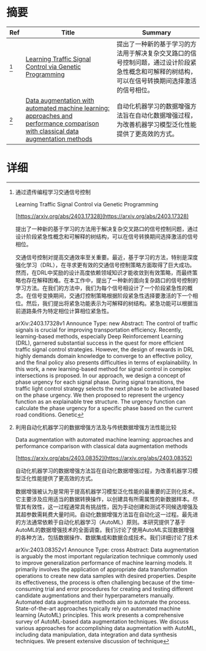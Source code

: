 # 摘要

| Ref | Title | Summary |
| --- | --- | --- |
| [^1] | [Learning Traffic Signal Control via Genetic Programming](https://arxiv.org/abs/2403.17328) | 提出了一种新的基于学习的方法用于解决复杂交叉路口的信号控制问题，通过设计阶段紧急性概念和可解释的树结构，可以在信号转换期间选择激活的信号相位。 |
| [^2] | [Data augmentation with automated machine learning: approaches and performance comparison with classical data augmentation methods](https://arxiv.org/abs/2403.08352) | 自动化机器学习的数据增强方法旨在自动化数据增强过程，为改善机器学习模型泛化性能提供了更高效的方式。 |

# 详细

[^1]: 通过遗传编程学习交通信号控制

    Learning Traffic Signal Control via Genetic Programming

    [https://arxiv.org/abs/2403.17328](https://arxiv.org/abs/2403.17328)

    提出了一种新的基于学习的方法用于解决复杂交叉路口的信号控制问题，通过设计阶段紧急性概念和可解释的树结构，可以在信号转换期间选择激活的信号相位。

    

    交通信号控制对提高交通效率至关重要。最近，基于学习的方法，特别是深度强化学习（DRL），在寻求更有效的交通信号控制策略方面取得了巨大成功。然而，在DRL中奖励的设计高度依赖领域知识才能收敛到有效策略，而最终策略也存在解释困难。在本工作中，提出了一种新的面向复杂路口的信号控制的学习方法。在我们的方法中，我们为每个信号相设计了一个阶段紧急性的概念。在信号变换期间，交通灯控制策略根据阶段紧急性选择要激活的下一个相位。然后，我们提出将紧急功能表示为可解释的树结构。紧急功能可以根据当前道路条件为特定相位计算相位紧急性。

    arXiv:2403.17328v1 Announce Type: new  Abstract: The control of traffic signals is crucial for improving transportation efficiency. Recently, learning-based methods, especially Deep Reinforcement Learning (DRL), garnered substantial success in the quest for more efficient traffic signal control strategies. However, the design of rewards in DRL highly demands domain knowledge to converge to an effective policy, and the final policy also presents difficulties in terms of explainability. In this work, a new learning-based method for signal control in complex intersections is proposed. In our approach, we design a concept of phase urgency for each signal phase. During signal transitions, the traffic light control strategy selects the next phase to be activated based on the phase urgency. We then proposed to represent the urgency function as an explainable tree structure. The urgency function can calculate the phase urgency for a specific phase based on the current road conditions. Genetic 
    
[^2]: 利用自动化机器学习的数据增强方法及与传统数据增强方法性能比较

    Data augmentation with automated machine learning: approaches and performance comparison with classical data augmentation methods

    [https://arxiv.org/abs/2403.08352](https://arxiv.org/abs/2403.08352)

    自动化机器学习的数据增强方法旨在自动化数据增强过程，为改善机器学习模型泛化性能提供了更高效的方式。

    

    数据增强被认为是常用于提高机器学习模型泛化性能的最重要的正则化技术。它主要涉及应用适当的数据转换操作，以创建具有所需属性的新数据样本。尽管其有效性，这一过程通常具有挑战性，因为手动创建和测试不同候选增强及其超参数需耗费大量时间。自动化数据增强方法旨在自动化这一过程。最先进的方法通常依赖于自动化机器学习（AutoML）原则。本研究提供了基于AutoML的数据增强技术的全面调查。我们讨论了使用AutoML实现数据增强的各种方法，包括数据操作、数据集成和数据合成技术。我们详细讨论了技术

    arXiv:2403.08352v1 Announce Type: cross  Abstract: Data augmentation is arguably the most important regularization technique commonly used to improve generalization performance of machine learning models. It primarily involves the application of appropriate data transformation operations to create new data samples with desired properties. Despite its effectiveness, the process is often challenging because of the time-consuming trial and error procedures for creating and testing different candidate augmentations and their hyperparameters manually. Automated data augmentation methods aim to automate the process. State-of-the-art approaches typically rely on automated machine learning (AutoML) principles. This work presents a comprehensive survey of AutoML-based data augmentation techniques. We discuss various approaches for accomplishing data augmentation with AutoML, including data manipulation, data integration and data synthesis techniques. We present extensive discussion of technique
    

